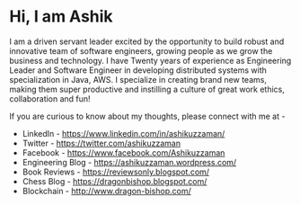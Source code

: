 # Hi, I am Ashik


I am a driven servant leader excited by the opportunity to build robust and innovative team of software engineers, growing people as we grow the business and technology. I have Twenty years of experience as Engineering Leader and Software Engineer in developing distributed systems with specialization in Java, AWS. I specialize in creating brand new teams, making them super productive and instilling a culture of great work ethics, collaboration and fun! 

If you are curious to know about my thoughts, please connect with me at -

- LinkedIn - https://www.linkedin.com/in/ashikuzzaman/
- Twitter - https://twitter.com/ashikuzzaman
- Facebook - https://www.facebook.com/Ashikuzzaman
- Engineering Blog - https://ashikuzzaman.wordpress.com/
- Book Reviews - https://reviewsonly.blogspot.com/
- Chess Blog - https://dragonbishop.blogspot.com/
- Blockchain - http://www.dragon-bishop.com/
